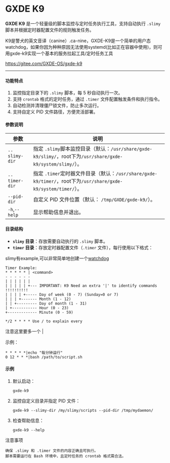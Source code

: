 # GXDE K9

**GXDE K9** 是一个轻量级的脚本监控与定时任务执行工具，支持自动执行 `.slimy` 脚本并根据定时器配置文件的规则触发任务。

K9是警犬的英文音译（canine）.ca-nine，GXDE-K9是一个简单的用户态watchdog，如果你因为种种原因无法使用systemd(比如正在容器中使用)，则可用gxde-k9实现一个基本的服务拉起工具/定时任务工具

https://gitee.com/GXDE-OS/gxde-k9

---

#### **功能特点**

1. 监控指定目录下的 `.slimy` 脚本，每 5 秒自动执行一次。
2. 支持 `crontab` 格式的定时任务，通过 `.timer` 文件配置触发条件和执行指令。
3. 自动检测并清理僵尸锁文件，防止多次运行。
4. 支持自定义 PID 文件路径，方便灵活部署。

#### **参数说明**

| 参数              | 说明                                                                             |
| ----------------- | -------------------------------------------------------------------------------- |
| `--slimy-dir`   | 指定 `.slimy`脚本监控目录（默认：`/usr/share/gxde-k9/slimy/`，root下为`/usr/share/gxde-k9/system/slimy/`）。                   |
| `--timer-dir`   | 指定 `.timer`定时器文件目录（默认：`/usr/share/gxde-k9/timer/`，root下为`/usr/share/gxde-k9/system/timer/`）。                 |
| `--pid-dir`    | 自定义 PID 文件位置（默认： `/tmp/GXDE/gxde-k9/`）。 |
| `-h`,`--help` | 显示帮助信息并退出。                                                             |

#### **目录结构**

* **`slimy` 目录**：存放需要自动执行的 `.slimy` 脚本。
* **`timer` 目录**：存放定时器配置文件（`.timer` 文件），每行使用以下格式：

slimy有example,可以非常简单地创建一个[watchdog](src/usr/share/gxde-k9/slimy/example.slimy.example)



```
Timer Example:
* * * * * | <command>
- - - - - -
| | | | | |
| | | | | +--- IMPORTANT: K9 Need an extra '|' to identify commands !!!!!!!!!!
| | | | +----- Day of week (0 - 7) (Sunday=0 or 7)
| | | +------- Month (1 - 12)
| | +--------- Day of month (1 - 31)
| +----------- Hour (0 - 23)
+------------- Minute (0 - 59)

*/2 * * * * Use / to explain every
```
注意这里要多一个 | 


示例：

```
* * * * *|echo "每分钟运行"
0 12 * * *|bash /path/to/script.sh
```

#### **示例**

1. 默认启动：
   
   ```
   gxde-k9
   ```
2. 监控自定义目录并指定 PID 文件：
   
   ```
   gxde-k9 --slimy-dir /my/slimy/scripts --pid-dir /tmp/mydaemon/
   ```
3. 检查帮助信息：
   
   ```
   gxde-k9 --help
   ```

注意事项

```
确保 .slimy 和 .timer 文件的内容正确且可执行。
脚本需要运行在 Bash 环境中，且定时任务的 crontab 格式需合法。
```

